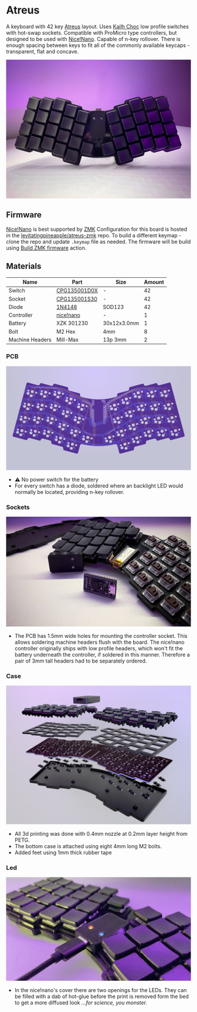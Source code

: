 # Atreus

A keyboard with 42 key [Atreus](https://atreus.technomancy.us) layout. Uses [Kailh Choc](http://www.kailh.com/en/Products/Ks/CS/) low profile switches with hot-swap sockets. Compatible with ProMicro type controllers, but designed to be used with [Nice!Nano](https://nicekeyboards.com/nice-nano). Capable of n-key rollover. There is enough spacing between keys to fit all of the commonly available keycaps - transparent, flat and concave.

![image](docs/photos/3.jpg)

## Firmware

[Nice!Nano](https://nicekeyboards.com/nice-nano) is best supported by [ZMK](https://zmk.dev) Configuration for this board is hosted in the [levitatingpineapple/atreus-zmk](https://github.com/levitatingpineapple/atreus-zmk) repo.
To build a different keymap - clone the repo and update `.keymap` file as needed.
The firmware will be build using [Build ZMK firmware](https://github.com/levitatingpineapple/atreus-zmk/actions/workflows/build.yml) action.

## Materials

| Name            | Part                             | Size        | Amount |
| --------------- | -------------------------------- | ----------- | ------ |
| Switch          | [CPG135001D0X](docs/switch.pdf)  | -           | 42     |
| Socket          | [CPG135001S30](docs/socket.pdf)  | -           | 42     |
| Diode           | [1N4148](docs/diode.pdf)         | SOD123      | 42     |
| Controller      | [nice!nano](docs/controller.png) | -           | 1      |
| Battery         | XZK 301230                       | 30x12x3.0mm | 1      |
| Bolt            | M2 Hex                           | 4mm         | 8      |
| Machine Headers | Mill-Max                         | 13p 3mm     | 2      |

### PCB

![image](docs/photos/0.jpg)

- ⚠️ No power switch for the battery
- For every switch has a diode, soldered where an backlight LED would normally be located, providing n-key rollover.

### Sockets

![image](docs/photos/2.jpg)

- The PCB has 1.5mm wide holes for mounting the controller socket. This allows soldering machine headers flush with the board. The nice!nano controller originally ships with low profile headers, which won't fit the battery underneath the controller, if soldered in this manner. Therefore a pair of 3mm tall headers had to be separately ordered.

### Case

![image](docs/photos/1.jpg)

- All 3d printing was done with 0.4mm nozzle at 0.2mm layer height from PETG.
- The bottom case is attached using eight 4mm long M2 bolts.
- Added feet using 1mm thick rubber tape

### Led

![image](docs/photos/4.jpg)

- In the nice!nano's cover there are two openings for the LEDs. They can be filled with a dab of hot-glue before the print is removed form the bed to get a more diffused look _...for science, you monster._
